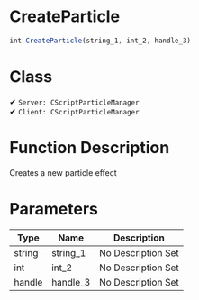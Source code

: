 # CreateParticle
```js
int CreateParticle(string_1, int_2, handle_3)
```
# Class
✔ `Server: CScriptParticleManager`  
✔ `Client: CScriptParticleManager`  

# Function Description
Creates a new particle effect
# Parameters
Type|Name|Description
--|--|--
string|string_1|No Description Set
int|int_2|No Description Set
handle|handle_3|No Description Set
